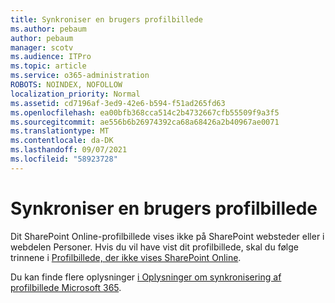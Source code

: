 ```yaml
---
title: Synkroniser en brugers profilbillede
ms.author: pebaum
author: pebaum
manager: scotv
ms.audience: ITPro
ms.topic: article
ms.service: o365-administration
ROBOTS: NOINDEX, NOFOLLOW
localization_priority: Normal
ms.assetid: cd7196af-3ed9-42e6-b594-f51ad265fd63
ms.openlocfilehash: ea00bfb368cca514c2b4732667cfb55509f9a3f5
ms.sourcegitcommit: ae556b6b26974392ca68a68426a2b40967ae0071
ms.translationtype: MT
ms.contentlocale: da-DK
ms.lasthandoff: 09/07/2021
ms.locfileid: "58923728"
---
```

# <a name="sync-a-users-profile-picture"></a>Synkroniser en brugers profilbillede

Dit SharePoint Online-profilbillede vises ikke på SharePoint websteder eller i webdelen Personer. Hvis du vil have vist dit profilbillede, skal du følge trinnene i [Profilbillede, der ikke vises SharePoint Online](https://docs.microsoft.com/sharepoint/troubleshoot/administration/profile-picture-not-showing).

Du kan finde flere oplysninger [i Oplysninger om synkronisering af profilbillede Microsoft 365](https://support.office.com/article/information-about-profile-picture-synchronization-in-office-365-20594d76-d054-4af4-a660-401133e3d48a).

